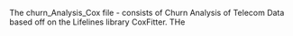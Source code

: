 The churn_Analysis_Cox file  - consists of Churn Analysis of Telecom Data based off on the Lifelines library CoxFitter.
THe
